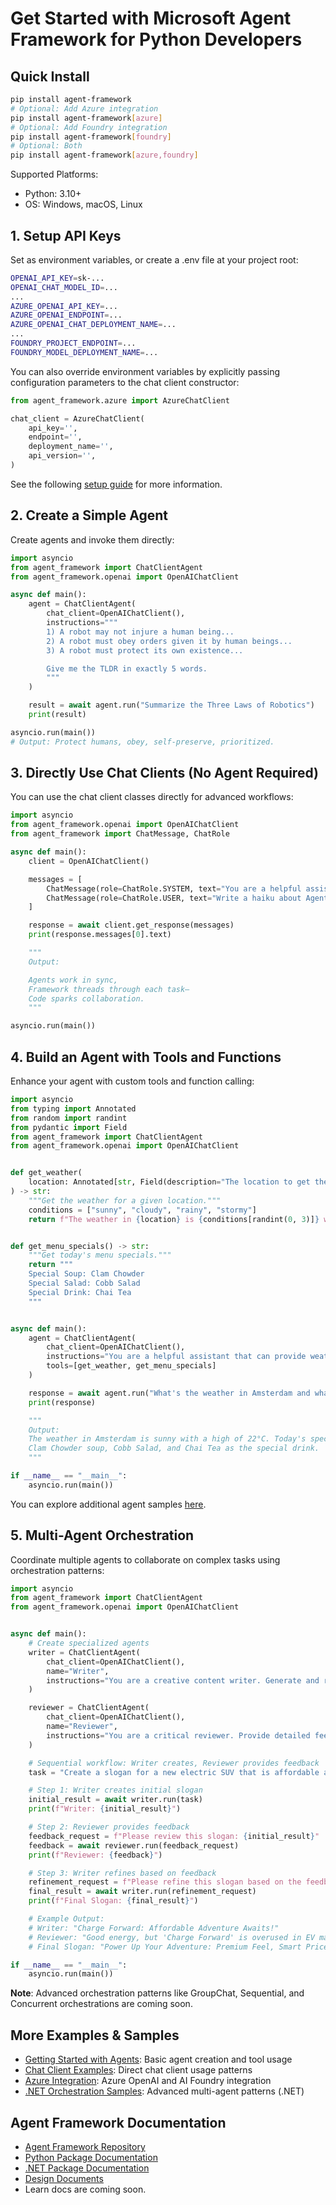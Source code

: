 # Get Started with Microsoft Agent Framework for Python Developers

## Quick Install

```bash
pip install agent-framework
# Optional: Add Azure integration
pip install agent-framework[azure]
# Optional: Add Foundry integration
pip install agent-framework[foundry]
# Optional: Both
pip install agent-framework[azure,foundry]
```

Supported Platforms:
- Python: 3.10+
- OS: Windows, macOS, Linux

## 1. Setup API Keys

Set as environment variables, or create a .env file at your project root:

```bash
OPENAI_API_KEY=sk-...
OPENAI_CHAT_MODEL_ID=...
...
AZURE_OPENAI_API_KEY=...
AZURE_OPENAI_ENDPOINT=...
AZURE_OPENAI_CHAT_DEPLOYMENT_NAME=...
...
FOUNDRY_PROJECT_ENDPOINT=...
FOUNDRY_MODEL_DEPLOYMENT_NAME=...
```

You can also override environment variables by explicitly passing configuration parameters to the chat client constructor:

```python
from agent_framework.azure import AzureChatClient

chat_client = AzureChatClient(
    api_key='',
    endpoint='',
    deployment_name='',
    api_version='',
)
```

See the following [setup guide](https://github.com/microsoft/agent-framework/tree/main/python/samples/getting_started) for more information.

## 2. Create a Simple Agent

Create agents and invoke them directly:

```python
import asyncio
from agent_framework import ChatClientAgent
from agent_framework.openai import OpenAIChatClient

async def main():
    agent = ChatClientAgent(
        chat_client=OpenAIChatClient(),
        instructions="""
        1) A robot may not injure a human being...
        2) A robot must obey orders given it by human beings...
        3) A robot must protect its own existence...

        Give me the TLDR in exactly 5 words.
        """
    )

    result = await agent.run("Summarize the Three Laws of Robotics")
    print(result)

asyncio.run(main())
# Output: Protect humans, obey, self-preserve, prioritized.
```

## 3. Directly Use Chat Clients (No Agent Required)

You can use the chat client classes directly for advanced workflows:

```python
import asyncio
from agent_framework.openai import OpenAIChatClient
from agent_framework import ChatMessage, ChatRole

async def main():
    client = OpenAIChatClient()

    messages = [
        ChatMessage(role=ChatRole.SYSTEM, text="You are a helpful assistant."),
        ChatMessage(role=ChatRole.USER, text="Write a haiku about Agent Framework.")
    ]

    response = await client.get_response(messages)
    print(response.messages[0].text)

    """
    Output:

    Agents work in sync,
    Framework threads through each task—
    Code sparks collaboration.
    """

asyncio.run(main())
```

## 4. Build an Agent with Tools and Functions

Enhance your agent with custom tools and function calling:

```python
import asyncio
from typing import Annotated
from random import randint
from pydantic import Field
from agent_framework import ChatClientAgent
from agent_framework.openai import OpenAIChatClient


def get_weather(
    location: Annotated[str, Field(description="The location to get the weather for.")],
) -> str:
    """Get the weather for a given location."""
    conditions = ["sunny", "cloudy", "rainy", "stormy"]
    return f"The weather in {location} is {conditions[randint(0, 3)]} with a high of {randint(10, 30)}°C."


def get_menu_specials() -> str:
    """Get today's menu specials."""
    return """
    Special Soup: Clam Chowder
    Special Salad: Cobb Salad
    Special Drink: Chai Tea
    """


async def main():
    agent = ChatClientAgent(
        chat_client=OpenAIChatClient(),
        instructions="You are a helpful assistant that can provide weather and restaurant information.",
        tools=[get_weather, get_menu_specials]
    )

    response = await agent.run("What's the weather in Amsterdam and what are today's specials?")
    print(response)

    """
    Output:
    The weather in Amsterdam is sunny with a high of 22°C. Today's specials include
    Clam Chowder soup, Cobb Salad, and Chai Tea as the special drink.
    """

if __name__ == "__main__":
    asyncio.run(main())
```

You can explore additional agent samples [here](https://github.com/microsoft/agent-framework/tree/main/python/samples/getting_started/agents).

## 5. Multi-Agent Orchestration

Coordinate multiple agents to collaborate on complex tasks using orchestration patterns:

```python
import asyncio
from agent_framework import ChatClientAgent
from agent_framework.openai import OpenAIChatClient


async def main():
    # Create specialized agents
    writer = ChatClientAgent(
        chat_client=OpenAIChatClient(),
        name="Writer",
        instructions="You are a creative content writer. Generate and refine slogans based on feedback."
    )

    reviewer = ChatClientAgent(
        chat_client=OpenAIChatClient(),
        name="Reviewer",
        instructions="You are a critical reviewer. Provide detailed feedback on proposed slogans."
    )

    # Sequential workflow: Writer creates, Reviewer provides feedback
    task = "Create a slogan for a new electric SUV that is affordable and fun to drive."

    # Step 1: Writer creates initial slogan
    initial_result = await writer.run(task)
    print(f"Writer: {initial_result}")

    # Step 2: Reviewer provides feedback
    feedback_request = f"Please review this slogan: {initial_result}"
    feedback = await reviewer.run(feedback_request)
    print(f"Reviewer: {feedback}")

    # Step 3: Writer refines based on feedback
    refinement_request = f"Please refine this slogan based on the feedback: {initial_result}\nFeedback: {feedback}"
    final_result = await writer.run(refinement_request)
    print(f"Final Slogan: {final_result}")

    # Example Output:
    # Writer: "Charge Forward: Affordable Adventure Awaits!"
    # Reviewer: "Good energy, but 'Charge Forward' is overused in EV marketing..."
    # Final Slogan: "Power Up Your Adventure: Premium Feel, Smart Price!"

if __name__ == "__main__":
    asyncio.run(main())
```

**Note**: Advanced orchestration patterns like GroupChat, Sequential, and Concurrent orchestrations are coming soon.

## More Examples & Samples

- [Getting Started with Agents](https://github.com/microsoft/agent-framework/tree/main/python/samples/getting_started/agents): Basic agent creation and tool usage
- [Chat Client Examples](https://github.com/microsoft/agent-framework/tree/main/python/samples/getting_started/chat_client): Direct chat client usage patterns
- [Azure Integration](https://github.com/microsoft/agent-framework/tree/main/python/packages/azure): Azure OpenAI and AI Foundry integration
- [.NET Orchestration Samples](https://github.com/microsoft/agent-framework/tree/main/dotnet/samples/GettingStarted/Orchestration): Advanced multi-agent patterns (.NET)

## Agent Framework Documentation

- [Agent Framework Repository](https://github.com/microsoft/agent-framework)
- [Python Package Documentation](https://github.com/microsoft/agent-framework/tree/main/python)
- [.NET Package Documentation](https://github.com/microsoft/agent-framework/tree/main/dotnet)
- [Design Documents](https://github.com/microsoft/agent-framework/tree/main/docs/design)
- Learn docs are coming soon.

